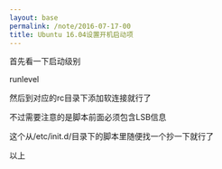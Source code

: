 ```yaml
---
layout: base
permalink: /note/2016-07-17-00
title: Ubuntu 16.04设置开机启动项
---
```


首先看一下启动级别

runlevel

然后到对应的rc目录下添加软连接就行了

不过需要注意的是脚本前面必须包含LSB信息

这个从/etc/init.d/目录下的脚本里随便找一个抄一下就行了

以上